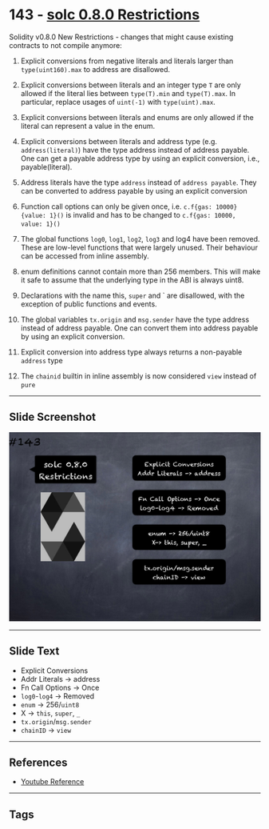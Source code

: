 # 143 - [solc 0.8.0 Restrictions](solc%200.8.0%20Restrictions.md)
Solidity v0.8.0 New Restrictions - changes that might cause existing contracts to not compile anymore:

1.  Explicit conversions from negative literals and literals larger than `type(uint160).max` to address are disallowed.
    
2.  Explicit conversions between literals and an integer type `T` are only allowed if the literal lies between `type(T).min` and `type(T).max`. In particular, replace usages of `uint(-1)` with `type(uint).max`.
    
3.  Explicit conversions between literals and enums are only allowed if the literal can represent a value in the enum.
    
4.  Explicit conversions between literals and address type (e.g. `address(literal)`) have the type address instead of address payable. One can get a payable address type by using an explicit conversion, i.e., payable(literal).
    
5.  Address literals have the type `address` instead of `address payable`. They can be converted to address payable by using an explicit conversion
    
6.  Function call options can only be given once, i.e. `c.f{gas: 10000}{value: 1}()` is invalid and has to be changed to `c.f{gas: 10000, value: 1}()`
    
7.  The global functions `log0`, `log1`, `log2`, `log3` and log4 have been removed. These are low-level functions that were largely unused. Their behaviour can be accessed from inline assembly.
    
8.  enum definitions cannot contain more than 256 members. This will make it safe to assume that the underlying type in the ABI is always uint8.
    
9.  Declarations with the name this, `super` and \` are disallowed, with the exception of public functions and events. 
    
10.  The global variables `tx.origin` and `msg.sender` have the type address instead of address payable. One can convert them into address payable by using an explicit conversion.
    
11.  Explicit conversion into address type always returns a non-payable `address` type
    
12.  The `chainid` builtin in inline assembly is now considered `view` instead of `pure`

___
## Slide Screenshot
![143.png](../../images/3.Solidity%20201/143.png)
___
## Slide Text
- Explicit Conversions
- Addr Literals -> address
- Fn Call Options -> Once 
- `log0`-`log4` -> Removed
- `enum` -> 256/`uint8`
- X -> `this`, `super`, `_`
- `tx.origin`/`msg.sender`
- `chainID` -> `view`
___
## References
- [Youtube Reference](https://youtu.be/C0zBhTgppLQ?t=354)
___
## Tags